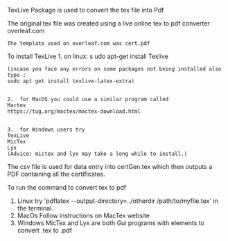 TexLive Package is used to convert the tex file into Pdf

The original tex file was created using a live online tex to pdf converter overleaf.com

    The template used on overleaf.com was cert.pdf

To install TexLive 1. on linux:
s udo apt-get install Texlive

    (incase you face any errors on some packages not being installed also type :
    sudo apt get install texlive-latex-extra)


    2.  for MacOS you could use a similar program called
    Mactex
    https://tug.org/mactex/mactex-download.html


    3.  for Windows users try
    TexLive
    MicTex
    Lyx
    (Advice: mictex and lyx may take a long while to install.)

The csv file is used for data entry into certGen.tex which then outputs a PDF containing all the certificates.

To run the command to convert tex to pdf

1. Linux
   try
   'pdflatex --output-directory=../otherdir /path/to/myfile.tex' in the terminal.
2. MacOs
   Follow instructions on MacTex website
3. Windows
   MicTex and Lyx are both Gui programs with elements to convert .tex to .pdf

